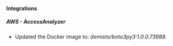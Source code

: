 #### Integrations
##### AWS - AccessAnalyzer
- Updated the Docker image to: *demisto/boto3py3:1.0.0.73988*.
